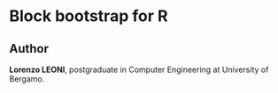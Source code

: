# Block bootstrap for R #

## Author ##
**Lorenzo LEONI**, postgraduate in Computer Engineering at University of Bergamo.
